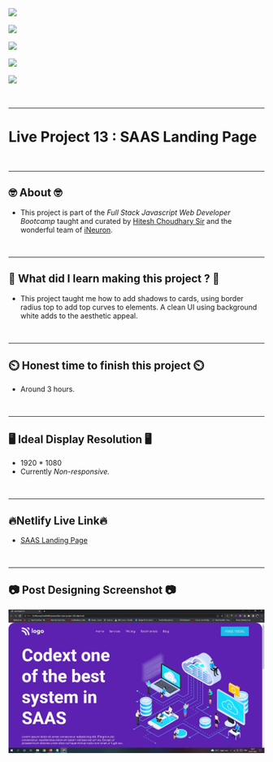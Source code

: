 
![](https://img.shields.io/badge/Live%20Project%2013-SAAS%20Landing%20Page-brightgreen)

![](https://img.shields.io/badge/Tech%20Stack-HTML%20%7C%20CSS-blue)

![](https://img.shields.io/badge/Special%20Thanks-Hitesh%20Choudhary%20%7C%20iNeuron-orange)

![](https://img.shields.io/badge/Project%20Owner-Manik%20Dixit-lightgrey)

![](https://img.shields.io/badge/Motto-%E2%80%9CAny%20fool%20can%20write%20code%20that%20a%20computer%20can%20understand.%20Good%20programmers%20write%20code%20that%20humans%20can%20understand.%E2%80%9D%20%E2%80%93%20Martin%20Fowler-red)

&nbsp;
***

# **Live Project 13 : SAAS Landing Page**

&nbsp;
***
## **🤓 About 🤓**

- This project is part of the *Full Stack Javascript Web Developer Bootcamp* taught and curated by [Hitesh Choudhary Sir](https://www.instagram.com/hiteshchoudharyofficial) and the wonderful team of [iNeuron](https://ineuron.ai/).


&nbsp;
***
## **🤔 What did I learn making this project ? 🤔**

- This project taught me how to add shadows to cards, using border radius top to add top curves to elements. A clean UI using background white adds to the aesthetic appeal.

&nbsp;
***
## **⏲️ Honest time to finish this project ⏲️**

- Around 3 hours. 

&nbsp;
***
## **🖥️ Ideal Display Resolution 🖥️**

- 1920 * 1080
- Currently *Non-responsive.*

&nbsp;
***
## **🔥Netlify Live Link🔥**
- [SAAS Landing Page](https://live-proj-13-fullstackjsbootcamp.netlify.app/)

&nbsp;
***
## **📷 Post Designing Screenshot 📷**
![](https://github.com/manikD1/Live-Project-13-SAAS-Landing-Page/blob/main/Actual-Screenshot.JPG)
